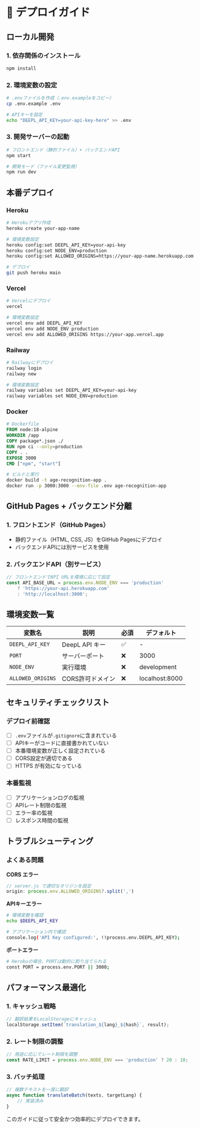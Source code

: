 # 🚀 デプロイガイド

## ローカル開発

### 1. 依存関係のインストール
```bash
npm install
```

### 2. 環境変数の設定
```bash
# .envファイルを作成（.env.exampleをコピー）
cp .env.example .env

# APIキーを設定
echo "DEEPL_API_KEY=your-api-key-here" >> .env
```

### 3. 開発サーバーの起動
```bash
# フロントエンド（静的ファイル）+ バックエンドAPI
npm start

# 開発モード（ファイル変更監視）
npm run dev
```

## 本番デプロイ

### Heroku
```bash
# Herokuアプリ作成
heroku create your-app-name

# 環境変数設定
heroku config:set DEEPL_API_KEY=your-api-key
heroku config:set NODE_ENV=production
heroku config:set ALLOWED_ORIGINS=https://your-app-name.herokuapp.com

# デプロイ
git push heroku main
```

### Vercel
```bash
# Vercelにデプロイ
vercel

# 環境変数設定
vercel env add DEEPL_API_KEY
vercel env add NODE_ENV production
vercel env add ALLOWED_ORIGINS https://your-app.vercel.app
```

### Railway
```bash
# Railwayにデプロイ
railway login
railway new

# 環境変数設定
railway variables set DEEPL_API_KEY=your-api-key
railway variables set NODE_ENV=production
```

### Docker
```dockerfile
# Dockerfile
FROM node:18-alpine
WORKDIR /app
COPY package*.json ./
RUN npm ci --only=production
COPY . .
EXPOSE 3000
CMD ["npm", "start"]
```

```bash
# ビルドと実行
docker build -t age-recognition-app .
docker run -p 3000:3000 --env-file .env age-recognition-app
```

## GitHub Pages + バックエンド分離

### 1. フロントエンド（GitHub Pages）
- 静的ファイル（HTML, CSS, JS）をGitHub Pagesにデプロイ
- バックエンドAPIには別サービスを使用

### 2. バックエンドAPI（別サービス）
```javascript
// フロントエンドでAPI URLを環境に応じて設定
const API_BASE_URL = process.env.NODE_ENV === 'production' 
    ? 'https://your-api.herokuapp.com'
    : 'http://localhost:3000';
```

## 環境変数一覧

| 変数名 | 説明 | 必須 | デフォルト |
|--------|------|------|------------|
| `DEEPL_API_KEY` | DeepL API キー | ✅ | - |
| `PORT` | サーバーポート | ❌ | 3000 |
| `NODE_ENV` | 実行環境 | ❌ | development |
| `ALLOWED_ORIGINS` | CORS許可ドメイン | ❌ | localhost:8000 |

## セキュリティチェックリスト

### デプロイ前確認
- [ ] `.env`ファイルが`.gitignore`に含まれている
- [ ] APIキーがコードに直接書かれていない  
- [ ] 本番環境変数が正しく設定されている
- [ ] CORS設定が適切である
- [ ] HTTPS が有効になっている

### 本番監視
- [ ] アプリケーションログの監視
- [ ] APIレート制限の監視
- [ ] エラー率の監視
- [ ] レスポンス時間の監視

## トラブルシューティング

### よくある問題

**CORS エラー**
```javascript
// server.js で適切なオリジンを設定
origin: process.env.ALLOWED_ORIGINS?.split(',')
```

**APIキーエラー**
```bash
# 環境変数を確認
echo $DEEPL_API_KEY

# アプリケーション内で確認
console.log('API Key configured:', !!process.env.DEEPL_API_KEY);
```

**ポートエラー**
```bash
# Herokuの場合、PORTは動的に割り当てられる
const PORT = process.env.PORT || 3000;
```

## パフォーマンス最適化

### 1. キャッシュ戦略
```javascript
// 翻訳結果をLocalStorageにキャッシュ
localStorage.setItem(`translation_${lang}_${hash}`, result);
```

### 2. レート制限の調整
```javascript
// 用途に応じてレート制限を調整
const RATE_LIMIT = process.env.NODE_ENV === 'production' ? 20 : 10;
```

### 3. バッチ処理
```javascript
// 複数テキストを一度に翻訳
async function translateBatch(texts, targetLang) {
    // 実装済み
}
```

このガイドに従って安全かつ効率的にデプロイできます。